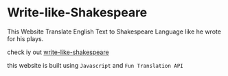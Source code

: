 # Write-like-Shakespeare
This Website Translate English Text to Shakespeare Language like he wrote for his plays.

check iy out [write-like-shakespeare](httsp://write-like-shkaespeare.netlify.app)

this website is built using `Javascript` and `Fun Translation API`
